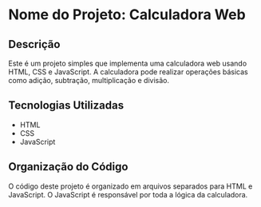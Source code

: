 # Nome do Projeto: Calculadora Web

## Descrição
Este é um projeto simples que implementa uma calculadora web usando HTML, CSS e JavaScript. A calculadora pode realizar operações básicas como adição, subtração, multiplicação e divisão.

## Tecnologias Utilizadas
- HTML
- CSS
- JavaScript

## Organização do Código
O código deste projeto é organizado em arquivos separados para HTML e JavaScript. O JavaScript é responsável por toda a lógica da calculadora.